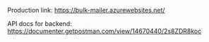 Production link: https://bulk-mailer.azurewebsites.net/


API docs for backend: https://documenter.getpostman.com/view/14670440/2s8ZDR8koc
